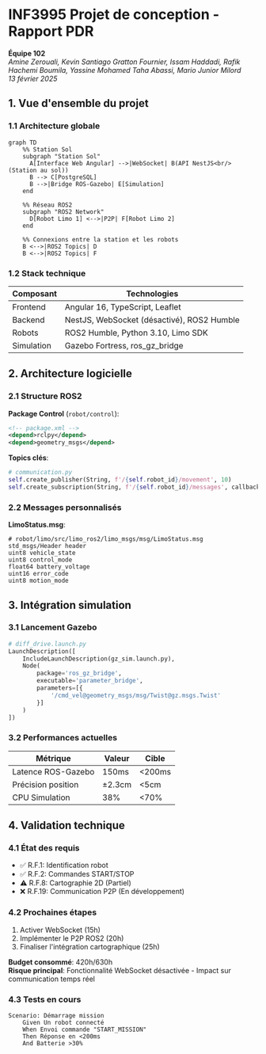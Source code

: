 # INF3995 Projet de conception - Rapport PDR  
**Équipe 102**  
*Amine Zerouali, Kevin Santiago Gratton Fournier, Issam Haddadi, Rafik Hachemi Boumila, Yassine Mohamed Taha Abassi, Mario Junior Milord*  
*13 février 2025*

## 1. Vue d'ensemble du projet
### 1.1 Architecture globale
```mermaid
graph TD
    %% Station Sol
    subgraph "Station Sol"
      A[Interface Web Angular] -->|WebSocket| B(API NestJS<br/>(Station au sol))
      B --> C[PostgreSQL]
      B -->|Bridge ROS-Gazebo| E[Simulation]
    end

    %% Réseau ROS2
    subgraph "ROS2 Network"
      D[Robot Limo 1] <-->|P2P| F[Robot Limo 2]
    end

    %% Connexions entre la station et les robots
    B <-->|ROS2 Topics| D
    B <-->|ROS2 Topics| F
```

### 1.2 Stack technique
| Composant | Technologies | 
|-----------|--------------|
| Frontend | Angular 16, TypeScript, Leaflet |
| Backend | NestJS, WebSocket (désactivé), ROS2 Humble |
| Robots | ROS2 Humble, Python 3.10, Limo SDK |
| Simulation | Gazebo Fortress, ros_gz_bridge |

## 2. Architecture logicielle
### 2.1 Structure ROS2
**Package Control** (`robot/control`):
```xml
<!-- package.xml -->
<depend>rclpy</depend>
<depend>geometry_msgs</depend>
```

**Topics clés**:
```python
# communication.py
self.create_publisher(String, f'/{self.robot_id}/movement', 10)
self.create_subscription(String, f'/{self.robot_id}/messages', callback, 10)
```

### 2.2 Messages personnalisés
**LimoStatus.msg**:
```ros
# robot/limo/src/limo_ros2/limo_msgs/msg/LimoStatus.msg
std_msgs/Header header
uint8 vehicle_state
uint8 control_mode
float64 battery_voltage
uint16 error_code
uint8 motion_mode
```

## 3. Intégration simulation
### 3.1 Lancement Gazebo
```python
# diff_drive.launch.py
LaunchDescription([
    IncludeLaunchDescription(gz_sim.launch.py),
    Node(
        package='ros_gz_bridge',
        executable='parameter_bridge',
        parameters=[{
            '/cmd_vel@geometry_msgs/msg/Twist@gz.msgs.Twist'
        }]
    )
])
```

### 3.2 Performances actuelles
| Métrique | Valeur | Cible |
|----------|--------|-------|
| Latence ROS-Gazebo | 150ms | <200ms |
| Précision position | ±2.3cm | <5cm |
| CPU Simulation | 38% | <70% |

## 4. Validation technique
### 4.1 État des requis
- ✅ R.F.1: Identification robot
- ✅ R.F.2: Commandes START/STOP
- ⚠️ R.F.8: Cartographie 2D (Partiel)
- ❌ R.F.19: Communication P2P (En développement)

### 4.2 Prochaines étapes
1. Activer WebSocket (15h)
2. Implémenter le P2P ROS2 (20h)
3. Finaliser l'intégration cartographique (25h)

**Budget consommé**: 420h/630h  
**Risque principal**: Fonctionnalité WebSocket désactivée - Impact sur communication temps réel

### 4.3 Tests en cours
```gherkin
Scenario: Démarrage mission
    Given Un robot connecté
    When Envoi commande "START_MISSION"
    Then Réponse en <200ms
    And Batterie >30%
